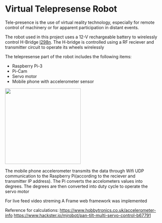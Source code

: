 # Virtual Telepresense Robot

Tele-presence is the use of virtual reality technology, especially for remote control of machinery or for apparent participation in distant events. 

The robot used in this project uses a 12-V rechargeable battery to wirelessly control H-Bridge [l298n](https://www.sparkfun.com/datasheets/Robotics/L298_H_Bridge.pdf).
The H-bridge is controlled using a RF reciever and transmitter circuit to operate its wheels wirelessly

The telepresense part of the robot includes the following items:

* Raspberry Pi-3
* Pi-Cam
* Servo motor
* Mobile phone with accelerometer sensor



<img src="https://github.com/alam121/picam/blob/master/1.JPG" width="250" height="250">

The mobile phone accelerometer transmits the data through Wifi UDP communication to the Raspberry Pi(according to the reciever and transmitter IP address).
The Pi converts the accelometers values into degrees.
The degrees are then converted into duty cycle to operate the servo motor 


For live feed video streming A Frame web framework was implemented 

Reference for calculations:
https://www.hobbytronics.co.uk/accelerometer-info
https://www.hackster.io/mjrobot/pan-tilt-multi-servo-control-b67791

